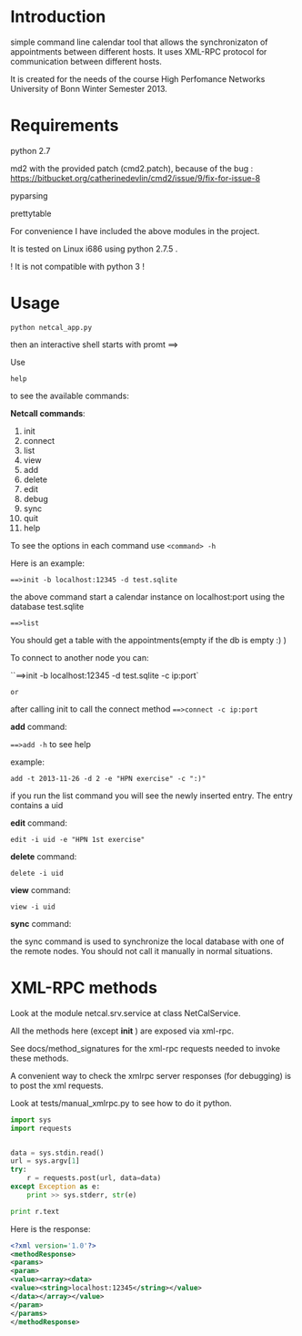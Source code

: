 Introduction
============

simple command line calendar tool that allows the synchronizaton of appointments between different hosts.
It uses XML-RPC protocol for communication between different hosts.

It is created for the needs of the course High Perfomance Networks
University of Bonn Winter Semester 2013.

Requirements
============

python 2.7

md2 with the provided patch (cmd2.patch), because of the bug :
https://bitbucket.org/catherinedevlin/cmd2/issue/9/fix-for-issue-8

pyparsing

prettytable

For convenience I have included the above modules in the project.

It is tested on Linux i686 using python 2.7.5 .

! It is not compatible with python 3 !

Usage
============
```
python netcal_app.py
```

then an interactive shell starts with promt ==>

Use

`help`

to see the available commands:

**Netcall commands**:

1. init
2. connect
2. list
3. view
4. add
5. delete
6. edit
7. debug
9. sync
10. quit
11. help

To see the options in each command use `<command> -h`

Here is an example:

`==>init -b localhost:12345 -d test.sqlite`

the above command start a calendar instance on localhost:port using
the database test.sqlite

`==>list`

You should get a table with the appointments(empty if the db is empty :) )

To connect to another node you can:

``==>init -b localhost:12345 -d test.sqlite -c ip:port`

    or

after calling init to call the connect method `==>connect -c ip:port`

**add** command:

`==>add -h` to see help

example:

`add -t 2013-11-26 -d 2 -e "HPN exercise" -c ":)"`

if you run the list command you will see the newly inserted entry.
The entry contains a uid

**edit** command:

`edit -i uid -e "HPN 1st exercise"`

**delete** command:

`delete -i uid`

**view** command:

`view -i uid`

**sync** command:

the sync command is used to synchronize the local database with one
of the remote nodes. You should not call it manually in normal situations.


XML-RPC methods
============

Look at the module netcal.srv.service at class NetCalService.

All the methods here (except __init__ ) are exposed via xml-rpc.

See docs/method_signatures for the xml-rpc requests needed to invoke these
methods.

A convenient way to check the xmlrpc server responses (for debugging) is to
post the xml requests.

Look at tests/manual_xmlrpc.py to see how to do it python.
```python
import sys
import requests


data = sys.stdin.read()
url = sys.argv[1]
try:
    r = requests.post(url, data=data)
except Exception as e:
    print >> sys.stderr, str(e)

print r.text
```

Here is the response:

```xml
<?xml version='1.0'?>
<methodResponse>
<params>
<param>
<value><array><data>
<value><string>localhost:12345</string></value>
</data></array></value>
</param>
</params>
</methodResponse>
```
